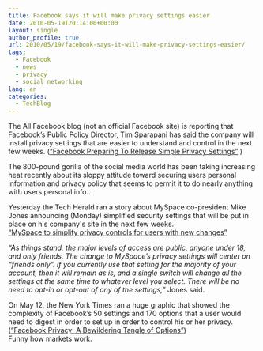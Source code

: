 ```yaml
---
title: Facebook says it will make privacy settings easier
date: 2010-05-19T20:14:00+00:00
layout: single
author_profile: true
url: 2010/05/19/facebook-says-it-will-make-privacy-settings-easier/
tags:
  - Facebook
  - news
  - privacy
  - social networking
lang: en
categories: 
  - TechBlog
---
```

The All Facebook blog (not an official Facebook site) is reporting that Facebook’s Public Policy Director, Tim Sparapani has said the company will install privacy settings that are easier to understand and control in the next few weeks. ([“Facebook Preparing To Release Simple Privacy Settings”](http://www.allfacebook.com/2010/05/facebook-preparing-to-release-simple-privacy-settings/#more-14421) )

The 800-pound gorilla of the social media world has been taking increasing heat recently about its sloppy attitude toward securing users personal information and privacy policy that seems to permit it to do nearly anything with users personal info..

Yesterday the Tech Herald ran a story about MySpace co-president Mike Jones announcing (Monday) simplified security settings that will be put in place on his company's site in the next few weeks.  
[“MySpace to simplify privacy controls for users with new changes”](http://www.thetechherald.com/article.php/201020/5618/MySpace-to-simplify-privacy-controls-for-users-with-new-changes)

_“As things stand, the major levels of access are public, anyone under 18, and only friends. The change to MySpace’s privacy settings will center on “friends only”. If you currently use that setting for the majority of your account, then it will remain as is, and a single switch will change all the settings at the same time to whatever level you select. There will be no need to opt-in or opt-out of any of the settings,”_ Jones said.

On May 12, the New York Times ran a huge graphic that showed the complexity of Facebook’s 50 settings and 170 options that a user would need to digest in order to set up in order to control his or her privacy. ([“Facebook Privacy: A Bewildering Tangle of Options”](http://www.nytimes.com/interactive/2010/05/12/business/facebook-privacy.html))  
Funny how markets work.
